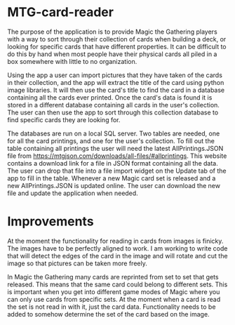 # MTG-card-reader
The purpose of the application is to provide Magic the Gathering players with
a way to sort through their collection of cards when building a deck, or
looking for specific cards that have different properties. It can be difficult
to do this by hand when most people have their physical cards all piled in
a box somewhere with little to no organization.

Using the app a user can import pictures that they have taken of the cards
in their collection, and the app will extract the title of the card using
python image libraries. It will then use the card's title to find the card
in a database containing all the cards ever printed. Once the card's data is
found it is stored in a different database containing all cards in
the user's collection. The user can then use the app to sort through this
collection database to find specific cards they are looking for.

The databases are run on a local SQL server. Two tables are needed, one for
all the card printings, and one for the user's collection. To fill out the
table containing all printings the user will need the latest AllPrintings.JSON
file from https://mtgjson.com/downloads/all-files/#allprintings. This website
contains a download link for a file in JSON format containing all the data.
The user can drop that file into a file import widget on the Update tab of the
app to fill in the table. Whenever a new Magic card set is released and a new
AllPrintings.JSON is updated online. The user can download the new file and
update the application when needed.


# Improvements
At the moment the functionality for reading in cards from images is
finicky. The images have to be perfectly aligned to work. I am working to
write code that will detect the edges of the card in the image and will rotate
and cut the image so that pictures can be taken more freely.

In Magic the Gathering many cards are reprinted from set to set that gets
released. This means that the same card could belong to different sets. This is
important when you get into different game modes of Magic where you can only use
cards from specific sets. At the moment when a card is read the set is not read
in with it, just the card data. Functionality needs to be added to somehow
determine the set of the card based on the image.
